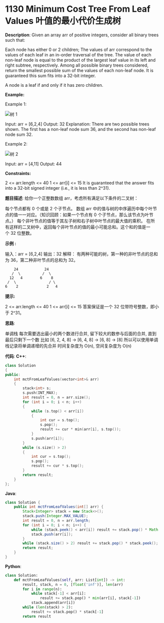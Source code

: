 # 1130 Minimum Cost Tree From Leaf Values 叶值的最小代价生成树

__Description__:
Given an array arr of positive integers, consider all binary trees such that:

Each node has either 0 or 2 children;
The values of arr correspond to the values of each leaf in an in-order traversal of the tree.
The value of each non-leaf node is equal to the product of the largest leaf value in its left and right subtree, respectively.
Among all possible binary trees considered, return the smallest possible sum of the values of each non-leaf node. It is guaranteed this sum fits into a 32-bit integer.

A node is a leaf if and only if it has zero children.

__Example:__

Example 1:

![树 1](https://assets.leetcode.com/uploads/2021/08/10/tree1.jpg)

Input: arr = [6,2,4]
Output: 32
Explanation: There are two possible trees shown.
The first has a non-leaf node sum 36, and the second has non-leaf node sum 32.

Example 2:

![树 2](https://assets.leetcode.com/uploads/2021/08/10/tree2.jpg)

Input: arr = [4,11]
Output: 44

__Constraints:__

2 <= arr.length <= 40
1 <= arr[i] <= 15
It is guaranteed that the answer fits into a 32-bit signed integer (i.e., it is less than 2^31).

__题目描述__:
给你一个正整数数组 arr，考虑所有满足以下条件的二叉树：

每个节点都有 0 个或是 2 个子节点。
数组 arr 中的值与树的中序遍历中每个叶节点的值一一对应。（知识回顾：如果一个节点有 0 个子节点，那么该节点为叶节点。）
每个非叶节点的值等于其左子树和右子树中叶节点的最大值的乘积。
在所有这样的二叉树中，返回每个非叶节点的值的最小可能总和。这个和的值是一个 32 位整数。

__示例 :__

输入：arr = [6,2,4]
输出：32
解释：
有两种可能的树，第一种的非叶节点的总和为 36，第二种非叶节点的总和为 32。

```text
    24            24
   /  \          /  \
  12   4        6    8
 /  \               / \
6    2             2   4
```

__提示:__

2 <= arr.length <= 40
1 <= arr[i] <= 15
答案保证是一个 32 位带符号整数，即小于 2^31。

__思路__:

单调栈
每次需要选出最小的两个数进行合并, 留下较大的数参与后面的合并, 直到最后只剩下一个数
比如 [6, 2, 4, 8] -> [6, 4, 8] -> [6, 8] -> [8]
所以可以使用单调栈记录将单调递增的先合并
时间复杂度为 O(n), 空间复杂度为 O(n)

__代码__:
__C++__:

```C++
class Solution 
{
public:
    int mctFromLeafValues(vector<int>& arr)
    {
        stack<int> s;
        s.push(INT_MAX);
        int result = 0, n = arr.size();
        for (int i = 0; i < n; i++) 
        {
            while (s.top() < arr[i]) 
            {
                int cur = s.top();
                s.pop();
                result += cur * min(arr[i], s.top());
            }
            s.push(arr[i]);
        }
        while (s.size() > 2) 
        {
            int cur = s.top();
            s.pop();
            result += cur * s.top();
        }
        return result;
    }
};
```

__Java__:

```Java
class Solution {
    public int mctFromLeafValues(int[] arr) {
        Stack<Integer> stack = new Stack<>();
        stack.push(Integer.MAX_VALUE);
        int result = 0, n = arr.length;
        for (int i = 0; i < n; i++) {
            while (stack.peek() < arr[i]) result += stack.pop() * Math.min(arr[i], stack.peek());
            stack.push(arr[i]);
        }
        while (stack.size() > 2) result += stack.pop() * stack.peek();
        return result;
    }
}
```

__Python__:

```Python
class Solution:
    def mctFromLeafValues(self, arr: List[int]) -> int:
        result, stack, n = 0, [float('inf')], len(arr)
        for i in range(n):
            while stack[-1] < arr[i]:
                result += stack.pop() * min(arr[i], stack[-1])
            stack.append(arr[i])
        while (len(stack) > 2):
            result += stack.pop() * stack[-1]
        return result
```
